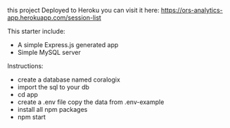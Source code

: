 this project Deployed to Heroku
you can visit it here:
https://ors-analytics-app.herokuapp.com/session-list

This starter include:
  - A simple Express.js generated app
  - Simple MySQL server

Instructions:
- create a database named coralogix
- import the sql to your db
- cd app
- create a .env file copy the data from .env-example
- install all npm packages
- npm start


